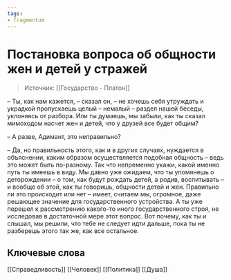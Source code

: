 ```yaml
---
tags: 
- fragmentum
---
```

# Постановка вопроса об общности жен и детей у стражей
>Источник: [[Государство  - Платон]]

– Ты, как нам кажется, – сказал он, – не хочешь себя утруждать и украдкой пропускаешь целый – немалый – раздел нашей беседы, уклоняясь от разбора. Или ты думаешь, мы забыли, как ты сказал мимоходом насчет жен и детей, что у друзей все будет общим?

– А разве, Адимант, это неправильно?

– Да, но правильность этого, как и в других случаях, нуждается в объяснении, каким образом осуществляется подобная общность – ведь это может быть по-разному. Так что непременно укажи, какой именно путь ты имеешь в виду.    Мы давно уже ожидаем, что ты упомянешь о деторождении – о том, как будут рождать детей, а родив, воспитывать – и вообще об этой, как ты говоришь, общности детей и жен. Правильно ли это происходит или нет – имеет, считаем мы, огромное, даже решающее значение для государственного устройства. А ты уже перешел к рассмотрению какого-то иного государственного строя, не исследовав в достаточной мере этот вопрос. Вот почему, как ты и слышал, мы решили, что тебе не следует идти дальше, пока ты не разберешь этого так же, как все остальное.

## Ключевые слова
[[Справедливость]] [[Человек]] [[Политика]] [[Душа]]